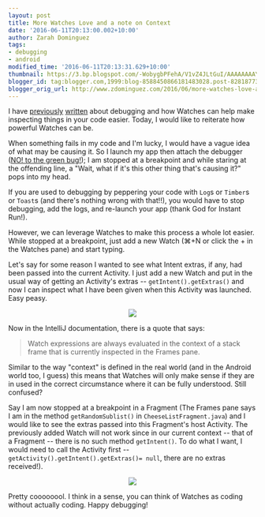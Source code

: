 ```yaml
---
layout: post
title: More Watches Love and a note on Context
date: '2016-06-11T20:13:00.002+10:00'
author: Zarah Dominguez
tags:
- debugging
- android
modified_time: '2016-06-11T20:13:31.629+10:00'
thumbnail: https://3.bp.blogspot.com/-WobygbPFehA/V1vZ4JLtGuI/AAAAAAAAY6I/Kqw-ZF0PGFEWTZCbIl2Gg4L-DfGhhoDSgCLcB/s72-c/watches_context_optim.gif
blogger_id: tag:blogger.com,1999:blog-8588450866181483028.post-8281877386783469270
blogger_orig_url: http://www.zdominguez.com/2016/06/more-watches-love-and-note-on-context.html
---
```


I have [previously](http://droidista.blogspot.com.au/2016/02/squashing-bugs.html) [written](http://droidista.blogspot.com.au/2016/02/taking-closer-look-while-debugging.html) about debugging and how Watches can help make inspecting things in your code easier. Today, I would like to reiterate how powerful Watches can be.

When something fails in my code and I'm lucky, I would have a vague idea of what may be causing it. So I launch my app then attach the debugger ([NO! to the green bug!](https://twitter.com/zarahjutz/status/695549744983093248)); I am stopped at a breakpoint and while staring at the offending line, a "Wait, what if it's this other thing that's causing it?" pops into my head.

If you are used to debugging by peppering your code with `Log`s or `Timber`s or `Toast`s (and there's nothing wrong with that!!), you would have to stop debugging, add the logs, and re-launch your app (thank God for Instant Run!).

However, we can leverage Watches to make this process a whole lot easier. While stopped at a breakpoint, just add a new Watch (⌘+N or click the + in the Watches pane) and start typing.

Let's say for some reason I wanted to see what Intent extras, if any, had been passed into the current Activity. I just add a new Watch and put in the usual way of getting an Activity's extras -- `getIntent().getExtras()` and now I can inspect what I have been given when this Activity was launched. Easy peasy.

<p style="text-align: center"><img src="https://3.bp.blogspot.com/-WobygbPFehA/V1vZ4JLtGuI/AAAAAAAAY6I/Kqw-ZF0PGFEWTZCbIl2Gg4L-DfGhhoDSgCLcB/s640/watches_context_optim.gif"></p>

Now in the IntelliJ documentation, there is a quote that says:

> Watch expressions are always evaluated in the context of a stack frame that is currently inspected in the Frames pane.

Similar to the way "context" is defined in the real world (and in the Android world too, I guess) this means that Watches will only make sense if they are in used in the correct circumstance where it can be fully understood. Still confused?

Say I am now stopped at a breakpoint in a Fragment (The Frames pane says I am in the method `getRandomSublist()` in `CheeseListFragment.java`) and I would like to see the extras passed into this Fragment's host Activity. The previously added Watch will not work since in our current context -- that of a Fragment -- there is no such method `getIntent()`. To do what I want, I would need to call the Activity first -- `getActivity().getIntent().getExtras()= null`, there are no extras received!).

<p style="text-align: center"><img src="https://3.bp.blogspot.com/-2XoXjHpvHUk/V1vhlNmfItI/AAAAAAAAY6g/DbBBc0rXxvQpXUB2ZjTjuNr8v1_zYqaZACLcB/s640/Screen%2BShot%2B2016-06-11%2Bat%2B20.01.22.png"></p>

Pretty coooooool. I think in a sense, you can think of Watches as coding without actually coding. Happy debugging!
